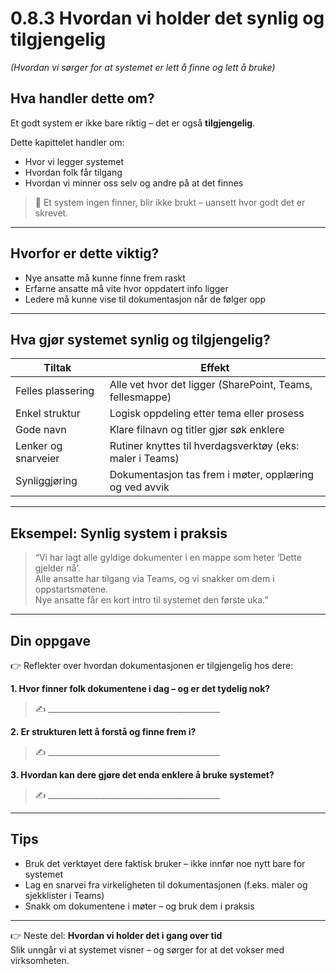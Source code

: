 # 0.8.3 Hvordan vi holder det synlig og tilgjengelig  
*(Hvordan vi sørger for at systemet er lett å finne og lett å bruke)*

## Hva handler dette om?

Et godt system er ikke bare riktig – det er også **tilgjengelig**.

Dette kapittelet handler om:
- Hvor vi legger systemet
- Hvordan folk får tilgang
- Hvordan vi minner oss selv og andre på at det finnes

> 📌 Et system ingen finner, blir ikke brukt – uansett hvor godt det er skrevet.

---

## Hvorfor er dette viktig?

- Nye ansatte må kunne finne frem raskt
- Erfarne ansatte må vite hvor oppdatert info ligger
- Ledere må kunne vise til dokumentasjon når de følger opp

---

## Hva gjør systemet synlig og tilgjengelig?

| Tiltak | Effekt |
|--------|--------|
| Felles plassering | Alle vet hvor det ligger (SharePoint, Teams, fellesmappe) |
| Enkel struktur | Logisk oppdeling etter tema eller prosess |
| Gode navn | Klare filnavn og titler gjør søk enklere |
| Lenker og snarveier | Rutiner knyttes til hverdagsverktøy (eks: maler i Teams) |
| Synliggjøring | Dokumentasjon tas frem i møter, opplæring og ved avvik |

---

## Eksempel: Synlig system i praksis

> “Vi har lagt alle gyldige dokumenter i en mappe som heter ‘Dette gjelder nå’.  
> Alle ansatte har tilgang via Teams, og vi snakker om dem i oppstartsmøtene.  
> Nye ansatte får en kort intro til systemet den første uka.”

---

## Din oppgave

👉 Reflekter over hvordan dokumentasjonen er tilgjengelig hos dere:

**1. Hvor finner folk dokumentene i dag – og er det tydelig nok?**  
> ✍️ ___________________________________________

**2. Er strukturen lett å forstå og finne frem i?**  
> ✍️ ___________________________________________

**3. Hvordan kan dere gjøre det enda enklere å bruke systemet?**  
> ✍️ ___________________________________________

---

## Tips

- Bruk det verktøyet dere faktisk bruker – ikke innfør noe nytt bare for systemet
- Lag en snarvei fra virkeligheten til dokumentasjonen (f.eks. maler og sjekklister i Teams)
- Snakk om dokumentene i møter – og bruk dem i praksis

---

👉 Neste del: **Hvordan vi holder det i gang over tid**  
Slik unngår vi at systemet visner – og sørger for at det vokser med virksomheten.
